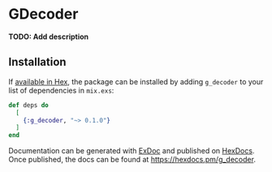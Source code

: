 # GDecoder

**TODO: Add description**

## Installation

If [available in Hex](https://hex.pm/docs/publish), the package can be installed
by adding `g_decoder` to your list of dependencies in `mix.exs`:

```elixir
def deps do
  [
    {:g_decoder, "~> 0.1.0"}
  ]
end
```

Documentation can be generated with [ExDoc](https://github.com/elixir-lang/ex_doc)
and published on [HexDocs](https://hexdocs.pm). Once published, the docs can
be found at <https://hexdocs.pm/g_decoder>.

